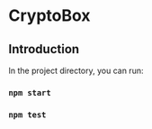 # CryptoBox


## Introduction

In the project directory, you can run:

### `npm start`


### `npm test`




